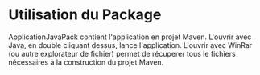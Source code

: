 # Utilisation du Package

ApplicationJavaPack contient l'application en projet Maven. L'ouvrir avec Java, en double cliquant dessus, lance l'application.
L'ouvrir avec WinRar (ou autre explorateur de fichier) permet de récuperer tous le fichiers nécessaires à la construction du projet Maven.
